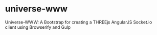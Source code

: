 # universe-www
Universe-WWW: A Bootstrap for creating a THREEjs AngularJS Socket.io client using Browserify and Gulp
